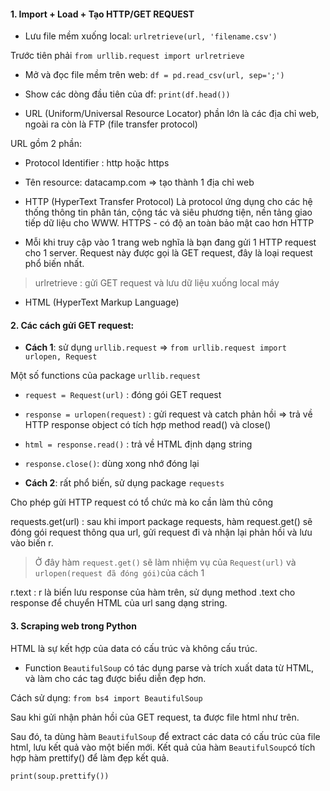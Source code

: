 
#### 1. Import + Load + Tạo HTTP/GET REQUEST
* Lưu file mềm xuống local:
``urlretrieve(url, 'filename.csv')``

Trước tiên phải ``from urllib.request import urlretrieve``


* Mở và đọc file mềm trên web:
``
df = pd.read_csv(url, sep=';')
``
* Show các dòng đầu tiên của df:
``
print(df.head())
``

* URL (Uniform/Universal Resource Locator)
phần lớn là các địa chỉ web, ngoài ra còn là FTP (file transfer protocol)


URL gồm 2 phần:

* Protocol Identifier : http hoặc https
* Tên resource: datacamp.com
=> tạo thành 1 địa chỉ web

* HTTP (HyperText Transfer Protocol)
Là protocol ứng dụng cho các hệ thống thông tin phân tán, cộng tác và siêu phương tiện, nền tảng giao tiếp dữ liệu cho WWW.
HTTPS - có độ an toàn bảo mật cao hơn HTTP

* Mỗi khi truy cập vào 1 trang web nghĩa là bạn đang gửi 1 HTTP request cho 1 server. Request này được gọi là GET request, đây là loại request phổ biến nhất.

> urlretrieve : gửi GET request và lưu dữ liệu xuống local máy

* HTML (HyperText Markup Language)

#### 2. Các cách gửi GET request:

* **Cách 1**: sử dụng ``urllib.request``
=> ``from urllib.request import urlopen, Request``

Một số functions của package ``urllib.request``

* ``request = Request(url)`` : đóng gói GET request
* ``response = urlopen(request)`` : 
gửi request và catch phản hồi => trả về HTTP response object có tích hợp method read() và close()
* ``html = response.read()`` : trả về HTML định dạng string
* ``response.close()``: dùng xong nhớ đóng lại

* **Cách 2**: rất phổ biến, sử dụng package ``requests``

Cho phép gửi HTTP request có tổ chức mà ko cần làm thủ công 

requests.get(url) : sau khi import package requests, hàm request.get() sẽ đóng gói request thông qua url, gửi request đi và nhận lại phản hồi và lưu vào biến r.
> Ở đây hàm ``request.get()`` sẽ làm nhiệm vụ của ``Request(url)`` và ``urlopen(request đã đóng gói)``của cách 1

r.text : r là biến lưu response của hàm trên, sử dụng method .text cho response để chuyển HTML của url sang dạng string. 

#### 3. Scraping web trong Python

HTML là sự kết hợp của data có cấu trúc và không cấu trúc.

* Function ``BeautifulSoup`` có tác dụng parse và trích xuất data từ HTML, và làm cho các tag được biểu diễn đẹp hơn.

Cách sử dụng: 
``from bs4 import BeautifulSoup``

Sau khi gửi nhận phản hồi của GET request, ta được file html như trên.

Sau đó, ta dùng hàm ``BeautifulSoup`` để extract các data có cấu trúc của file html, lưu kết quả vào một biến mới. Kết quả của hàm ``BeautifulSoup``có tích hợp hàm prettify() để làm đẹp kết quả.

```soup = BeautifulSoup(html_doc)
print(soup.prettify())
```
